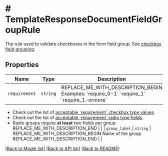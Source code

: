 # # TemplateResponseDocumentFieldGroupRule

The rule used to validate checkboxes in the form field group. See [checkbox field grouping](/api/reference/constants/#checkbox-field-grouping).

## Properties

Name | Type | Description | Notes
------------ | ------------- | ------------- | -------------
| `requirement` | ```string``` | REPLACE_ME_WITH_DESCRIPTION_BEGIN Examples: &#x60;require_0-1&#x60; &#x60;require_1&#x60; &#x60;require_1-ormore&#x60;

- Check out the list of [acceptable &#x60;requirement&#x60; checkbox type values](/api/reference/constants/#checkbox-field-grouping).
- Check out the list of [acceptable &#x60;requirement&#x60; radio type fields](/api/reference/constants/#radio-field-grouping).
- Radio groups require **at least** two fields per group. REPLACE_ME_WITH_DESCRIPTION_END |  |
| `group_label` | ```string``` | REPLACE_ME_WITH_DESCRIPTION_BEGIN Name of the group REPLACE_ME_WITH_DESCRIPTION_END |  |

[[Back to Model list]](../../README.md#models) [[Back to API list]](../../README.md#endpoints) [[Back to README]](../../README.md)
